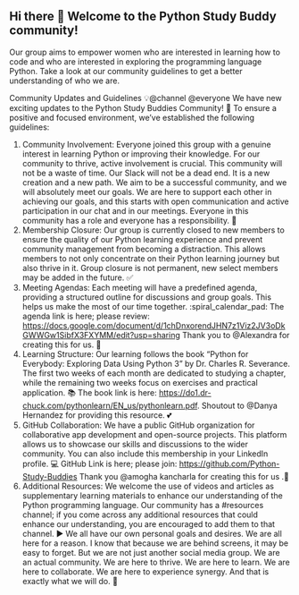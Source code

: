 ## Hi there 👋 Welcome to the Python Study Buddy community!

Our group aims to empower women who are interested in learning how to code and who are interested in exploring the programming language Python. 
Take a look at our community guidelines to get a better understanding of who we are.

Community Updates and Guidelines  :bulb:@channel @everyone
We have new exciting updates to the Python Study Buddies Community! :partying_face: To ensure a positive and focused environment, we’ve established the following guidelines:
1. Community Involvement: Everyone joined this group with a genuine interest in learning Python or improving their knowledge. For our community to thrive, active involvement is crucial. This community will not be a waste of time. Our Slack will not be a dead end. It is a new creation and a new path. We aim to be a successful community, and we will absolutely meet our goals. We are here to support each other in achieving our goals, and this starts with open communication and active participation in our chat and in our meetings. Everyone in this community has a role and everyone has a responsibility. :busts_in_silhouette:
2. Membership Closure: Our group is currently closed to new members to ensure the quality of our Python learning experience and prevent community management from becoming a distraction. This allows members to not only concentrate on their Python learning journey but also thrive in it. Group closure is not permanent, new select members may be added in the future. :white_check_mark:
3. Meeting Agendas: Each meeting will have a predefined agenda, providing a structured outline for discussions and group goals. This helps us make the most of our time together. :spiral_calendar_pad:
The agenda link is here; please review: https://docs.google.com/document/d/1chDnxorendJHN7z1Viz2JV3oDkGWWGw1SibfX3FXYMM/edit?usp=sharing
Thank you to 
@Alexandra
 for creating this for us. :sparkling_heart:
4. Learning Structure: Our learning follows the book “Python for Everybody: Exploring Data Using Python 3” by Dr. Charles R. Severance. The first two weeks of each month are dedicated to studying a chapter, while the remaining two weeks focus on exercises and practical application. :books:
The book link is here: https://do1.dr-chuck.com/pythonlearn/EN_us/pythonlearn.pdf.
Shoutout to 
@Danya Hernandez
 for providing this resource. :two_hearts:
5. GitHub Collaboration: We have a public GitHub organization for collaborative app development and open-source projects. This platform allows us to showcase our skills and discussions to the wider community. You can also include this membership in your LinkedIn profile. :computer:
GitHub Link is here; please join: https://github.com/Python-Study-Buddies
Thank you 
@amogha kancharla
 for creating this for us .:cherry_blossom:
6. Additional Resources: We welcome the use of videos and articles as supplementary learning materials to enhance our understanding of the Python programming language. Our community has a #resources channel; if you come across any additional resources that could enhance our understanding, you are encouraged to add them to that channel. :arrow_forward:
We all have our own personal goals and desires. We are all here for a reason. I know that because we are behind screens, it may be easy to forget. But we are not just another social media group. We are an actual community. We are here to thrive. We are here to learn. We are here to collaborate. We are here to experience synergy. And that is exactly what we will do. :sunrise:


